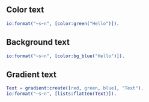 ## Color text
```erlang
io:format("~s~n", [color:green("Hello")]).
```

## Background text
```erlang
io:format("~s~n", [color:bg_blue("Hello")]).
```

## Gradient text

```erlang
Text = gradient:create([red, green, blue], "Text").
io:format("~s~n", [lists:flatten(Text)]).
```
